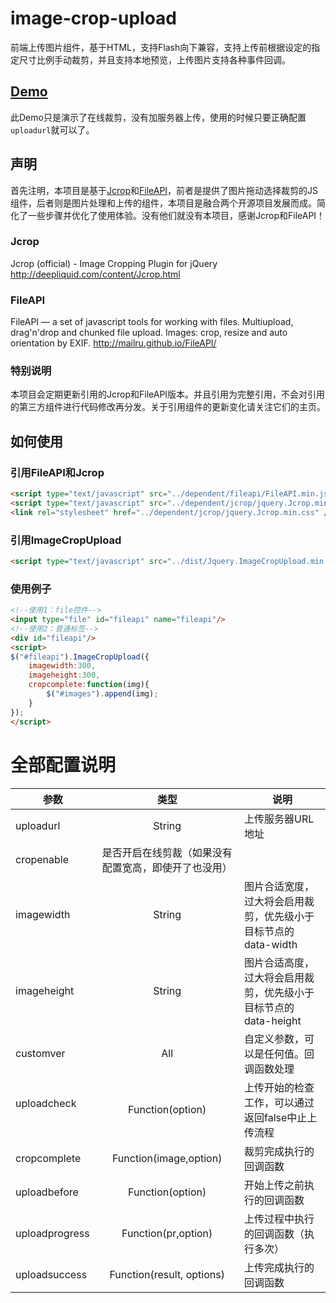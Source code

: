 # image-crop-upload
前端上传图片组件，基于HTML，支持Flash向下兼容，支持上传前根据设定的指定尺寸比例手动裁剪，并且支持本地预览，上传图片支持各种事件回调。
## [Demo](http://renyanwei.github.io/image-crop-upload/demo/)
此Demo只是演示了在线裁剪，没有加服务器上传，使用的时候只要正确配置`uploadurl`就可以了。
## 声明
首先注明，本项目是基于[Jcrop](https://github.com/tapmodo/Jcrop)和[FileAPI](https://github.com/mailru/FileAPI)，前者是提供了图片拖动选择裁剪的JS组件，后者则是图片处理和上传的组件，本项目是融合两个开源项目发展而成。简化了一些步骤并优化了使用体验。没有他们就没有本项目，感谢Jcrop和FileAPI！
### Jcrop
Jcrop (official) - Image Cropping Plugin for jQuery 
http://deepliquid.com/content/Jcrop.html
### FileAPI
FileAPI — a set of javascript tools for working with files. Multiupload, drag'n'drop and chunked file upload. Images: crop, resize and auto orientation by EXIF. 
http://mailru.github.io/FileAPI/
### 特别说明
本项目会定期更新引用的Jcrop和FileAPI版本。并且引用为完整引用，不会对引用的第三方组件进行代码修改再分发。关于引用组件的更新变化请关注它们的主页。
## 如何使用
### 引用FileAPI和Jcrop
```Html
<script type="text/javascript" src="../dependent/fileapi/FileAPI.min.js"></script>
<script type="text/javascript" src="../dependent/jcrop/jquery.Jcrop.min.js"></script>
<link rel="stylesheet" href="../dependent/jcrop/jquery.Jcrop.min.css" />
```
### 引用ImageCropUpload
```Html
<script type="text/javascript" src="../dist/Jquery.ImageCropUpload.min.js"></script>
```
### 使用例子
```Html
<!--使用1：file控件-->
<input type="file" id="fileapi" name="fileapi"/>
<!--使用2：普通标签-->
<div id="fileapi"/>
<script>
$("#fileapi").ImageCropUpload({
	imagewidth:300,
	imageheight:300,
	cropcomplete:function(img){
		$("#images").append(img);
	}
});
</script>
```
# 全部配置说明
|参数        |类型|说明|
|-------- | :----: | --------  |
|uploadurl        |String|上传服务器URL地址|
|cropenable        |是否开启在线剪裁（如果没有配置宽高，即使开了也没用）|
|imagewidth        |String|图片合适宽度，过大将会启用裁剪，优先级小于目标节点的data-width|
|imageheight        |String|图片合适高度，过大将会启用裁剪，优先级小于目标节点的data-height|
|customver        |All|自定义参数，可以是任何值。回调函数处理 | 
|uploadcheck        |Function(option)  |上传开始的检查工作，可以通过返回false中止上传流程|
|cropcomplete        |Function(image,option) |裁剪完成执行的回调函数|
|uploadbefore        |Function(option)  |开始上传之前执行的回调函数|
|uploadprogress  |Function(pr,option)|上传过程中执行的回调函数（执行多次）|
|uploadsuccess        |Function(result, options)|上传完成执行的回调函数|
